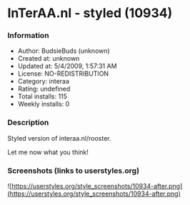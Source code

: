 # InTerAA.nl - styled (10934)

### Information
- Author: BudsieBuds (unknown)
- Created at: unknown
- Updated at: 5/4/2009, 1:57:31 AM
- License: NO-REDISTRIBUTION
- Category: interaa
- Rating: undefined
- Total installs: 115
- Weekly installs: 0


### Description
Styled version of interaa.nl/rooster.

Let me now what you think!


### Screenshots (links to userstyles.org)
![https://userstyles.org/style_screenshots/10934-after.png](https://userstyles.org/style_screenshots/10934-after.png)


